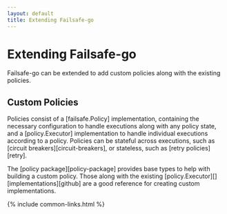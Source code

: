 ```yaml
---
layout: default
title: Extending Failsafe-go
---
```


# Extending Failsafe-go

Failsafe-go can be extended to add custom policies along with the existing policies.

## Custom Policies

Policies consist of a [failsafe.Policy] implementation, containing the necessary configuration to handle executions along with any policy state, and a [policy.Executor] implementation to handle individual executions according to a policy. Policies can be stateful across executions, such as [circuit breakers][circuit-breakers], or stateless, such as [retry policies][retry].

The [policy package][policy-package] provides base types to help with building a custom policy. Those along with the existing [policy.Executor][] [implementations][github] are a good reference for creating custom implementations.

{% include common-links.html %}